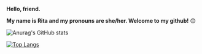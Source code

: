 **Hello, friend.** 

**My name is Rita and my pronouns are she/her. Welcome to my github!** 😊

![Anurag's GitHub stats](https://github-readme-stats.vercel.app/api?username=anightatheopera&theme=radical&show_icons=true&count_private=true)

[![Top Langs](https://github-readme-stats.vercel.app/api/top-langs/?username=anightatheopera&theme=radical&show_icons=true&count_private=true)](https://github.com/anightatheopera/github-readme-stats)
